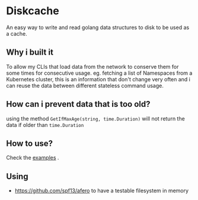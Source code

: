 # Diskcache

An easy way to write and read golang data structures to disk to be used as a cache.

## Why i built it

To allow my CLIs that load data from the network to conserve them for some times for consecutive usage.
eg. fetching a list of Namespaces from a Kubernetes cluster, this is an information that don't change very often and i can reuse the data between different stateless command usage.

## How can i prevent data that is too old?

using the method `GetIfMaxAge(string, time.Duration)` will not return the data if older than `time.Duration`

## How to use?

Check the [examples](./example/main.go) .

## Using

- https://github.com/spf13/afero to have a testable filesystem in memory
